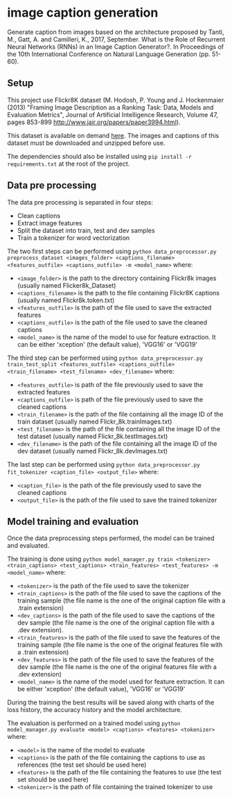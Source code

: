 # image caption generation
Generate caption from images based on the architecture proposed by Tanti, M., Gatt, A. and Camilleri, K., 2017, September. What is the Role of Recurrent Neural Networks (RNNs) in an Image Caption Generator?. In Proceedings of the 10th International Conference on Natural Language Generation (pp. 51-60).


## Setup
This project use Flickr8K dataset (M. Hodosh, P. Young and J. Hockenmaier (2013) "Framing Image Description as a Ranking Task: Data, Models and Evaluation Metrics", Journal of Artificial Intelligence Research, Volume 47, pages 853-899 http://www.jair.org/papers/paper3994.html).

This dataset is available on demand [here](https://forms.illinois.edu/sec/1713398).
The images and captions of this dataset must be downloaded and unzipped before use.


The dependencies should also be installed using `pip install -r requirements.txt` at the root of the project.

## Data pre processing

The data pre processing is separated in four steps:
- Clean captions
- Extract image features
- Split the dataset into train, test and dev samples
- Train a tokenizer for word vectorization

The two first steps can be performed using 
`python data_preprocessor.py preprocess_dataset <images_folder> <captions_filename> <features_outfile> <captions_outfile> -m <model_name>`
where: 
- `<image_folder>` is the path to the directory containing Flickr8k images (usually named Flicker8k_Dataset) 
- `<captions_filename>` is the path to the file containing Flickr8K captions (usually named Flickr8k.token.txt)
- `<features_outfile>` is the path of the file used to save the extracted features
- `<captions_outfile>` is the path of the file used to save the cleaned captions
- `<model_name>` is the name of the model to use for feature extraction. It can be either 'xception' (the default value), 'VGG16' or 'VGG19'

The third step can be performed using
`python data_preprocessor.py train_test_split <features_outfile> <captions_outfile> <train_filename> <test_filename> <dev_filename>`
where:
- `<features_outfile>` is path of the file previously used to save the extracted features
- `<captions_outfile>` is path of the file previously used to save the cleaned captions
- `<train_filename>` is the path of the file containing all the image ID of the train dataset (usually named Flickr_8k.trainImages.txt)
- `<test_filename>` is the path of the file containing all the image ID of the test dataset (usually named Flickr_8k.testImages.txt)
- `<dev_filename>` is the path of the file containing all the image ID of the dev dataset (usually named Flickr_8k.devImages.txt)

The last step can be performed using
`python data_preprocessor.py fit_tokenizer <caption_file> <output_file>`
where:
- `<caption_file>` is the path of the file previously used to save the cleaned captions
- `<output_file>` is the path of the file used to save the trained tokenizer


## Model training and evaluation

Once the data preprocessing steps performed, the model can be trained and evaluated.


The training is done using `python model_manager.py train <tokenizer> <train_captions> <test_captions> <train_features> <test_features> -m <model_name>`
where:
- `<tokenizer>` is the path of the file used to save the tokenizer
- `<train_captions>` is the path of the file used to save the captions of the training sample (the file name is the one of the original caption file with a .train extension)
- `<dev_captions>` is the path of the file used to save the captions of the dev sample (the file name is the one of the original caption file with a .dev extension).
- `<train_features>` is the path of the file used to save the features of the training sample (the file name is the one of the original features file with a .train extension)
- `<dev_features>` is the path of the file used to save the features of the dev sample (the file name is the one of the original features file with a .dev extension)
- `<model_name>` is the name of the model used for feature extraction. It can be either 'xception' (the default value), 'VGG16' or 'VGG19'

During the training the best results will be saved along with charts of the loss history, the accuracy history and the model architecture.


The evaluation is performed on a trained model using `python model_manager.py evaluate <model> <captions> <features> <tokenizer>`
where:
- `<model>` is the name of the model to evaluate
- `<captions>` is the path of the file containing the captions to use as references (the test set should be used here)
- `<features>` is the path of the file containing the features to use (the test set should be used here)
- `<tokenizer>` is the path of file containing the trained tokenizer to use
